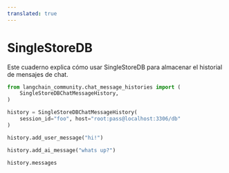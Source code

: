 ```yaml
---
translated: true
---
```


# SingleStoreDB

Este cuaderno explica cómo usar SingleStoreDB para almacenar el historial de mensajes de chat.

```python
from langchain_community.chat_message_histories import (
    SingleStoreDBChatMessageHistory,
)

history = SingleStoreDBChatMessageHistory(
    session_id="foo", host="root:pass@localhost:3306/db"
)

history.add_user_message("hi!")

history.add_ai_message("whats up?")
```

```python
history.messages
```
